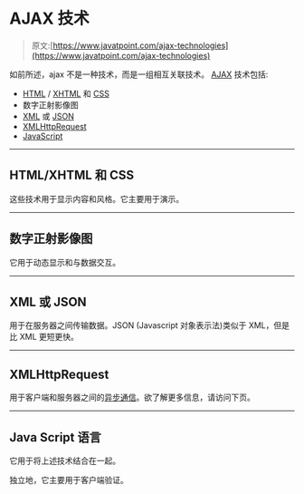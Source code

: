 # AJAX 技术

> 原文:[https://www.javatpoint.com/ajax-technologies](https://www.javatpoint.com/ajax-technologies)

如前所述，ajax 不是一种技术，而是一组相互关联技术。 [AJAX](ajax-tutorial) 技术包括:

*   [HTML](html-tutorial) / [XHTML](xhtml-tutorial) 和 [CSS](css-tutorial)
*   数字正射影像图
*   [XML](xml-tutorial) 或 [JSON](json-tutorial)
*   [XMLHttpRequest](understanding-xmlhttprequest)
*   [JavaScript](javascript-tutorial)

* * *

## HTML/XHTML 和 CSS

这些技术用于显示内容和风格。它主要用于演示。

* * *

## 数字正射影像图

它用于动态显示和与数据交互。

* * *

## XML 或 JSON

用于在服务器之间传输数据。JSON (Javascript 对象表示法)类似于 XML，但是比 XML 更短更快。

* * *

## XMLHttpRequest

用于客户端和服务器之间的[异步通信](understanding-synchronous-vs-asynchronous)。欲了解更多信息，请访问下页。

* * *

## Java Script 语言

它用于将上述技术结合在一起。

独立地，它主要用于客户端验证。
